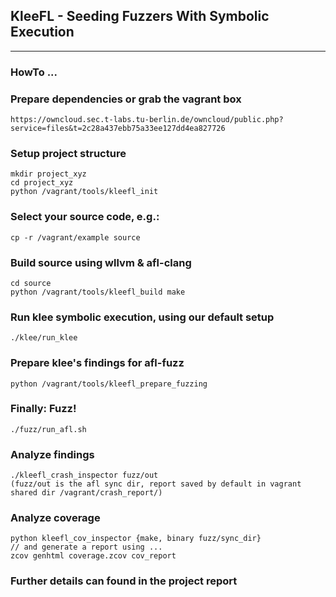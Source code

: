 ## KleeFL - Seeding Fuzzers With Symbolic Execution

---

### HowTo ...

### Prepare dependencies or grab the vagrant box

    https://owncloud.sec.t-labs.tu-berlin.de/owncloud/public.php?service=files&t=2c28a437ebb75a33ee127dd4ea827726

### Setup project structure

    mkdir project_xyz
    cd project_xyz
    python /vagrant/tools/kleefl_init


### Select your source code, e.g.:

    cp -r /vagrant/example source

### Build source using wllvm & afl-clang

    cd source
    python /vagrant/tools/kleefl_build make

### Run klee symbolic execution, using our default setup
    
    ./klee/run_klee

### Prepare klee's findings for afl-fuzz
    
    python /vagrant/tools/kleefl_prepare_fuzzing

### Finally: Fuzz!
    
    ./fuzz/run_afl.sh

### Analyze findings

    ./kleefl_crash_inspector fuzz/out
    (fuzz/out is the afl sync dir, report saved by default in vagrant shared dir /vagrant/crash_report/)

### Analyze coverage

    python kleefl_cov_inspector {make, binary fuzz/sync_dir}
    // and generate a report using ...
    zcov genhtml coverage.zcov cov_report


### Further details can found in the project report

